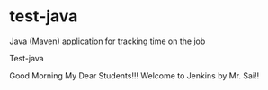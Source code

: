 # test-java
Java (Maven) application for tracking time on the job

Test-java

Good Morning My Dear Students!!! Welcome to Jenkins by Mr. Sai!!
